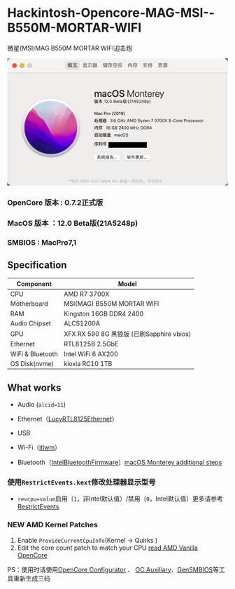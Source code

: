 #  Hackintosh-Opencore-MAG-MSI--B550M-MORTAR-WIFI

微星(MSI)MAG B550M MORTAR WIFI迫击炮

![MyOS](Pictures/myOS.png)

### OpenCore 版本 : 0.7.2正式版

### MacOS 版本 ：12.0 Beta版(21A5248p)

### SMBIOS : MacPro7,1

## Specification

| **Component**    | **Model**                                 |
| ---------------- | ----------------------------------------- |
| CPU              | AMD R7 3700X                              |
| Motherboard      | MSI(MAG) B550M MORTAR WIFI                |
| RAM              | Kingston 16GB DDR4 2400                   |
| Audio Chipset    | ALCS1200A                                 |
| GPU              | XFX RX 590 8G 黑狼版 (已刷Sapphire vbios) |
| Ethernet         | RTL8125B 2.5GbE                           |
| WiFi & Bluetooth | Intel WiFi 6 AX200                        |
| OS Disk(nvme)    | kioxia RC10 1TB                           |

## What works

- Audio (`alcid=11`)
- Ethernet（[LucyRTL8125Ethernet](https://github.com/Mieze/LucyRTL8125Ethernet)）

- USB
- Wi-Fi（[itlwm](https://github.com/OpenIntelWireless/itlwm)）
- Bluetooth（[IntelBluetoothFirmware](https://github.com/OpenIntelWireless/IntelBluetoothFirmware)）[macOS Monterey additional steps](https://openintelwireless.github.io/IntelBluetoothFirmware/FAQ.html#what-additional-steps-should-i-do-to-make-bluetooth-work-on-macos-monterey)

###  使用`RestrictEvents.kext`修改处理器显示型号

-   `revcpu=value`启用（`1`，非Intel默认值）/禁用（`0`，Intel默认值）更多请参考[RestrictEvents](https://github.com/acidanthera/RestrictEvents)

### NEW AMD Kernel Patches

1.  Enable `ProvideCurrentCpuInfo`(Kernel -> Quirks )
2.  Edit the core count patch to match your CPU [read AMD Vanilla OpenCore](https://github.com/AMD-OSX/AMD_Vanilla/tree/master)

PS：使用时请使用[OpenCore Configurator](https://mackie100projects.altervista.org/opencore-configurator/) 、 [OC Auxiliary](https://github.com/ic005k/QtOpenCoreConfig)、[GenSMBIOS](https://github.com/corpnewt/GenSMBIOS)等工具重新生成三码